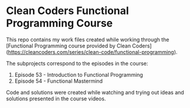 # Clean Coders Functional Programming Course
This repo contains my work files created while working through the [Functional Programming course provided by Clean Coders] (https://cleancoders.com/series/clean-code/functional-programming).

The subprojects correspond to the episodes in the course:
1. Episode 53 - Introduction to Functional Programming
2. Episode 54 - Functional Mastermind

Code and solutions were created while watching and trying out ideas and solutions presented in the course videos.  
